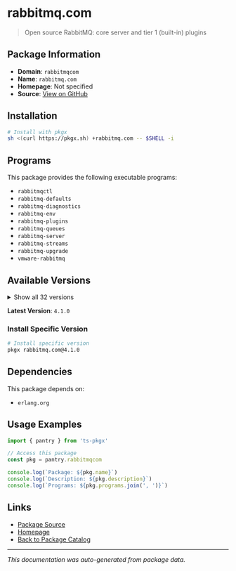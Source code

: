# rabbitmq.com

> Open source RabbitMQ: core server and tier 1 (built-in) plugins

## Package Information

- **Domain**: `rabbitmqcom`
- **Name**: `rabbitmq.com`
- **Homepage**: Not specified
- **Source**: [View on GitHub](https://github.com/pkgxdev/pantry/tree/main/projects/rabbitmq.com/package.yml)

## Installation

```bash
# Install with pkgx
sh <(curl https://pkgx.sh) +rabbitmq.com -- $SHELL -i
```

## Programs

This package provides the following executable programs:

- `rabbitmqctl`
- `rabbitmq-defaults`
- `rabbitmq-diagnostics`
- `rabbitmq-env`
- `rabbitmq-plugins`
- `rabbitmq-queues`
- `rabbitmq-server`
- `rabbitmq-streams`
- `rabbitmq-upgrade`
- `vmware-rabbitmq`

## Available Versions

<details>
<summary>Show all 32 versions</summary>

- `4.1.0`, `4.0.9`, `4.0.8`, `4.0.7`, `4.0.6`
- `4.0.5`, `4.0.4`, `4.0.3`, `4.0.2`, `4.0.1`
- `4.0.0`, `3.13.7`, `3.13.6`, `3.13.5`, `3.13.4`
- `3.13.3`, `3.13.2`, `3.13.1`, `3.13.0`, `3.12.14`
- `3.12.13`, `3.12.12`, `3.12.11`, `3.12.10`, `3.12.9`
- `3.12.8`, `3.12.7`, `3.12.6`, `3.11.28`, `3.11.26`
- `3.11.25`, `3.11.24`

</details>

**Latest Version**: `4.1.0`

### Install Specific Version

```bash
# Install specific version
pkgx rabbitmq.com@4.1.0
```

## Dependencies

This package depends on:

- `erlang.org`

## Usage Examples

```typescript
import { pantry } from 'ts-pkgx'

// Access this package
const pkg = pantry.rabbitmqcom

console.log(`Package: ${pkg.name}`)
console.log(`Description: ${pkg.description}`)
console.log(`Programs: ${pkg.programs.join(', ')}`)
```

## Links

- [Package Source](https://github.com/pkgxdev/pantry/tree/main/projects/rabbitmq.com/package.yml)
- [Homepage](#)
- [Back to Package Catalog](../package-catalog.md)

---

*This documentation was auto-generated from package data.*
